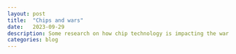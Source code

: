 ```yaml
---
layout: post
title:  "Chips and wars"
date:   2023-09-29
description: Some research on how chip technology is impacting the war in Ukraine.
categories: blog
---
```

